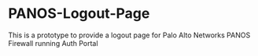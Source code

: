 # PANOS-Logout-Page

This is a prototype to provide a logout page for Palo Alto Networks PANOS Firewall running Auth Portal

